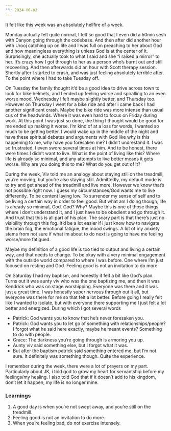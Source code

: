 ```yaml
---
"": 2024-06-02
---
```

It felt like this week was an absolutely hellfire of a week.

Monday actually felt quite normal, I felt so good that I even did a 50min sesh with Danyon going through the codebase. And then after did another hour with Urooj catching up on life and I was full on preaching to her about God and how meaningless everything is unless God is at the center of it. Surprisingly, she actually took to what I said and she “i raised a mirror” to her. It’s crazy how I got through to her as a person who’s burnt out and still recovering. And then afterwards did an hour with Scott therapy session. Shortly after I started to crash, and was just feeling absolutely terrible after. To the point where I had to take Tuesday off.

On Tuesday the family thought it’d be a good idea to drive across town to look for bike helmets, and I ended up feeling worse and spiralling to an even worse mood. Wednesday I felt maybe slightly better, and Thursday too. However on Thursday I went for a bike ride and after i came back I had another significant crash. Maybe the bike ride was more intense than usual cus of the headwinds. Where it was even hard to focus on Friday during work. At this point I was just so done, the thing I thought would be good for me ended up making it worse. I’m kind of at a loss for words, I wanted so much to be getting better. I would wake up in the middle of the night and have these spiritual debates and arguments with God like why is this happening to me, why have you foresaken me? I didn’t undrestand it. I was so frustrated, I even swore several times at him. And to be honest, there were times I didn’t want to live. What is the point of living like this? Where life is already so minimal, and any attempts to live better means it gets worse. Why are you doing this to me? What do you get out of it?

During the week, Viv told me an analogy about staying still on the treadmill, you’re moving, but you’re also staying still. Admittedly, my default mode is to try and get ahead of the treadmill and live more. However we know that’s not possible right now. I guess my circumstances/God wants me to live differently. To be content laying low. To surrender my sense of self and to be living a certain way in order to feel good. But what am I doing though, life is already so minimal, God. God? Why? Maybe this is one of those things where I don’t understand it, and I just have to be obedient and go through it. And trust that this is all part of his plan. The scary part is that there’s just no visibility through this fog. It’d be a lot easier if i just know how to navigate the brain fog, the emotional fatigue, the mood swings. A lot of my anxiety stems from not sure if what im about to do next is going to have me feeling worse/more fatigued.

Maybe my definition of a good life is too tied to output and living a certain way, and that needs to change. To be okay with a very minimal engagement with the outside world compared to where I was before. One where I’m just focused on resting and God. Feeling good is not an invitation to do more.

On Saturday I had my baptism, and honestly it felt a bit like God’s plan. Turns out it was aunty viv who was the one baptizing me, and then it was Kendrick who was on stage worshipping. Everyone was there and it was just a great time. I was honestly super nervous through out it all, but everyone was there for me so that felt a lot better. Before going I really felt like I wanted to isolate, but with everyone there supporting me I just felt a lot better and energized. During which I got several words

- Patrick: God wants you to know that he’s never foresaken you.
- Patrick: God wants you to let go of something with relationships/people? I forgot what he said here exactly, maybe he meant events? Something to do with people.
- Grace: The darkness you’re going through is armoring you up.
- Aunty viv said something else, but I forgot what it was.
- But after the baptism patrick said something entered me, but I’m not sure. It definitely was something though. Quite the experience.

  

I remember during the week, there were a lot of prayers on my part. Particularly about JK, i told god to grow my heart for servantship before my feelings/my healing. I also told God that if it doesn’t add to his kingdom, don’t let it happen, my life is no longer mine.

  

### Learnings

1. A good day is when you’re not swept away, and you’re still on the treadmill.
2. Feeling good is not an invitation to do more.
3. When you’re feeling bad, do not exercise intensely.